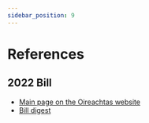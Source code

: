 ```yaml
---
sidebar_position: 9
---
```



# References

## 2022 Bill

* [Main page on the Oireachtas website](https://www.oireachtas.ie/en/bills/bill/2022/105/)
* [Bill digest](https://data.oireachtas.ie/ie/oireachtas/libraryResearch/2022/2022-12-15_bill-digest-criminal-justice-incitement-to-violence-or-hatred-and-hate-offences-bill-2022_en.pdf)
